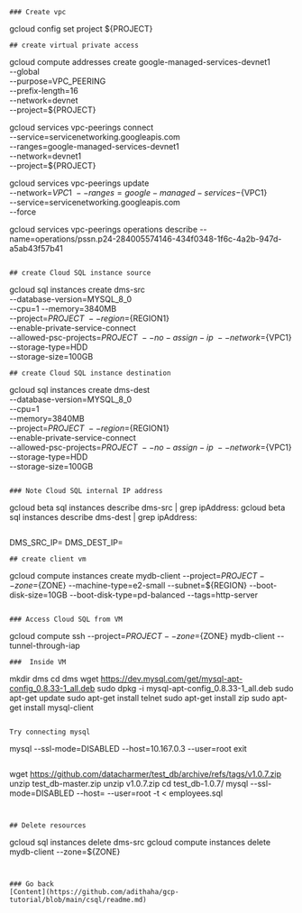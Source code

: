 

```
### Create vpc
```
gcloud config set project ${PROJECT}
```
## create virtual private access
```
gcloud compute addresses create google-managed-services-devnet1 \
--global \
--purpose=VPC_PEERING \
--prefix-length=16 \
--network=devnet \
--project=${PROJECT}

gcloud services vpc-peerings connect \
--service=servicenetworking.googleapis.com \
--ranges=google-managed-services-devnet1 \
--network=devnet1 \
--project=${PROJECT}

gcloud services vpc-peerings update \
--network=${VPC1} \
--ranges=google-managed-services-${VPC1} \
--service=servicenetworking.googleapis.com \
--force

gcloud services vpc-peerings operations describe --name=operations/pssn.p24-284005574146-434f0348-1f6c-4a2b-947d-a5ab43f57b41
```

## create Cloud SQL instance source
```
gcloud sql instances create dms-src \
--database-version=MYSQL_8_0 \
--cpu=1 --memory=3840MB \
--project=${PROJECT} \
--region=${REGION1} \
--enable-private-service-connect \
--allowed-psc-projects=${PROJECT} \
--no-assign-ip \
--network=${VPC1} \
--storage-type=HDD \
--storage-size=100GB
```
## create Cloud SQL instance destination
```
gcloud sql instances create dms-dest \
--database-version=MYSQL_8_0 \
--cpu=1 \
--memory=3840MB \
--project=${PROJECT} \
--region=${REGION1} \
--enable-private-service-connect \
--allowed-psc-projects=${PROJECT} \
--no-assign-ip \
--network=${VPC1} \
--storage-type=HDD \
--storage-size=100GB
```

### Note Cloud SQL internal IP address
```
gcloud beta sql instances describe dms-src | grep ipAddress:
gcloud beta sql instances describe dms-dest | grep ipAddress:
```
```
DMS_SRC_IP=<dms-src-ip>
DMS_DEST_IP=<dms-dest-ip>
```
## create client vm 
```
gcloud compute instances create mydb-client --project=${PROJECT} --zone=${ZONE} --machine-type=e2-small --subnet=${REGION} --boot-disk-size=10GB --boot-disk-type=pd-balanced --tags=http-server
```

### Access Cloud SQL from VM
```
gcloud compute ssh --project=${PROJECT} --zone=${ZONE} mydb-client --tunnel-through-iap
```
###  Inside VM
```
mkdir dms
cd dms
wget https://dev.mysql.com/get/mysql-apt-config_0.8.33-1_all.deb
sudo dpkg -i mysql-apt-config_0.8.33-1_all.deb
sudo apt-get update
sudo apt-get install telnet
sudo apt-get install zip
sudo apt-get install mysql-client
```

Try connecting mysql
```
mysql --ssl-mode=DISABLED --host=10.167.0.3 --user=root
exit
```

```
wget https://github.com/datacharmer/test_db/archive/refs/tags/v1.0.7.zip
unzip test_db-master.zip
unzip v1.0.7.zip 
cd test_db-1.0.7/
mysql --ssl-mode=DISABLED --host=<dms-src-ip> --user=root -t < employees.sql
```


## Delete resources
```
gcloud sql instances delete dms-src
gcloud compute instances delete mydb-client --zone=${ZONE}
```


### Go back
[Content](https://github.com/adithaha/gcp-tutorial/blob/main/csql/readme.md)

